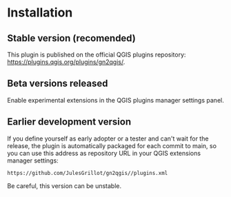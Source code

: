 # Installation

## Stable version (recomended)

This plugin is published on the official QGIS plugins repository: <https://plugins.qgis.org/plugins/gn2qgis/>.

## Beta versions released

Enable experimental extensions in the QGIS plugins manager settings panel.

## Earlier development version

If you define yourself as early adopter or a tester and can't wait for the release, the plugin is automatically packaged for each commit to main, so you can use this address as repository URL in your QGIS extensions manager settings:

```url
https://github.com/JulesGrillot/gn2qgis//plugins.xml
```

Be careful, this version can be unstable.
